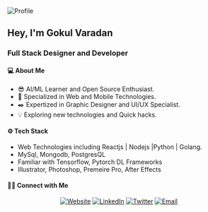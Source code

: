 ![Profile](https://lh3.googleusercontent.com/73A_iayecQF54NMWEJ7JSE8t6Jv_947HFBdOggROHjTdXPz3KIwq3RNBJr93qEnuEWbCTVmgM-fCAAhUq8x1-SRXaH4W3NTGpX1po8v9eCuXJzo_ZTy1BtzrFI9bxKqbBJyApYPbyH2C1I_j9T-aRdJ1QUVowh2zpikE6u-pQpYtI4D1ujr2E1Eqe92xmTjlNeFkQZPdo08gUXWiihOMVOCaw_3DOymRDIA-6yWooj5sxD-gMw-q8ltNSJWu6Np2piVUwckbq6DEmHmUOezh8EQ4XtCQ642zxzMHaDnboZF4Gp0iZnV2mQAguXtuBzBcLVJQvUHMEB9FczPHMiCXRdT84wlrrt7qS19tA2jfAi0BB3nz3zI_iHdUryE6OMkii4oEyAaE8EumkVorRwwtE6jRoa-3hBWIlbHwShkAMhPChgHEL9FE5lhgz7DilPJT8llJuZqqXtUSkW0moyVkYyk7rm0Hprfo6NjkadckFK2HCWk6Ub3RmOiIF4e7UIuY5Csx8lhelgzmcZUEP6TFzxedCAD3pbAhL68mUFXjnKpK9_n6BeCLny-Da9Z1XfNFooPYu-QWEApHhMw3tITaOn3S30tUqHxJTH7SVW-lLX4J06c4qrMtzQhy-5QjUJLgSrrdIbueIsD91uy1bCfw1muhfs1G9XMJunikqkLjDgCfFTjGwfj30C1CxAw-mQ=w957-h524-no?authuser=0)

## Hey, I'm Gokul Varadan
### Full Stack Designer and Developer

#### 💻 About Me
* 😎 AI/ML Learner and Open Source Enthusiast.
* 🤩 Specialized in Web and Mobile Technologies.
* ✒️ Expertized in Graphic Designer and UI/UX Specialist.
* 💡 Exploring new technologies and Quick hacks.

#### ⚙️ Tech Stack
* Web Technologies including Reactjs | Nodejs |Python | Golang.
* MySql, Mongodb, PostgresQL
* Familiar with Tensorflow, Pytorch DL Frameworks
* Illustrator, Photoshop, Premeire Pro, After Effects

#### 🤝🏻 Connect with Me
<p align="center">
<a href="https://gokulcodes.github.io/gokulvaradan/"><img alt="Website" src="https://img.shields.io/badge/Website-gokulcodes.github.io-yellow?style=flat-square&logo=google-chrome"></a>
<a href="https://www.linkedin.com/in/gokulvaradan/"><img alt="LinkedIn" src="https://img.shields.io/badge/LinkedIn-Gokul%20Varadan-yellow?style=flat-square&logo=linkedin"></a>
<a href="https://www.twitter.com/gokul_varadan/"><img alt="Twitter" src="https://img.shields.io/badge/Twitter-gokul_varadan-yellow?style=flat-square&logo=Twitter"></a>
<a href="mailto:gokulvaradan2202@gmail.com"><img alt="Email" src="https://img.shields.io/badge/Email-gokulvaradan2202@gmail.com-yellow?style=flat-square&logo=gmail"></a>
</p>
